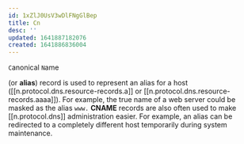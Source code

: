 ```yaml
---
id: 1xZlJ0UsV3wDlFNgGlBep
title: Cn
desc: ''
updated: 1641887182076
created: 1641886836004
---
```


`C`anonical `N`ame

(or **alias**) record is used to represent an alias for a host ([[n.protocol.dns.resource-records.a]] or [[n.protocol.dns.resource-records.aaaa]]).
For example, the true name of a web server could be masked as the alias `www.` **CNAME** records are also often used to make [[n.protocol.dns]] administration easier. 
For example, an alias can be redirected to a completely different host temporarily during system maintenance.

